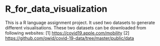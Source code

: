 # R_for_data_visualization
This is a R language assignment project.
It used two datasets to generate different visualisations.
These two datasets can be downloaded from following websites:
[1] https://covid19.apple.com/mobility
[2] https://github.com/owid/covid-19-data/tree/master/public/data
